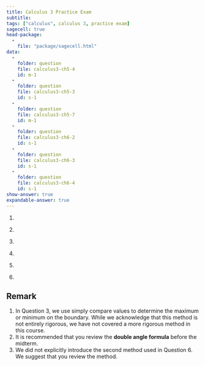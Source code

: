 ```yaml
---
title: Calculus 3 Practice Exam
subtitle: 
tags: ["calculus", calculus 3, practice exam]
sagecell: true
head-package:
  -
    file: "package/sagecell.html"
data:
  - 
    folder: question
    file: calculus3-ch5-4
    id: m-1
  -
    folder: question
    file: calculus3-ch5-3
    id: s-1
  -
    folder: question
    file: calculus3-ch5-7
    id: m-1
  -
    folder: question
    file: calculus3-ch6-2
    id: s-1
  -
    folder: question
    file: calculus3-ch6-3
    id: s-1
  -
    folder: question
    file: calculus3-ch6-4
    id: s-1
show-answer: true
expandable-answer: true
---
```


1. <div id='question-question-calculus3-ch5-4-m-1'></div>

    <div id='answer-question-calculus3-ch5-4-m-1'></div>

2. <div id='question-question-calculus3-ch5-3-s-1'></div>

    <div id='answer-question-calculus3-ch5-3-s-1'></div>

3. <div id='question-question-calculus3-ch5-7-m-1'></div>

    <div id='answer-question-calculus3-ch5-7-m-1'></div>

4. <div id='question-question-calculus3-ch6-2-s-1'></div>

    <div id='answer-question-calculus3-ch6-2-s-1'></div>

5. <div id='question-question-calculus3-ch6-3-s-1'></div>

    <div id='answer-question-calculus3-ch6-3-s-1'></div>

6. <div id='question-question-calculus3-ch6-4-s-1'></div>

    <div id='answer-question-calculus3-ch6-4-s-1'></div>

## Remark

1. In Question 3, we use simply compare values to determine the maximum or minimum on the boundary. While we acknowledge that this method is not entirely rigorous, we have not covered a more rigorous method in this course.
2. It is recommended that you review the **double angle formula** before the midterm.
3. We did not explicitly introduce the second method used in Question 6. We suggest that you review the method.